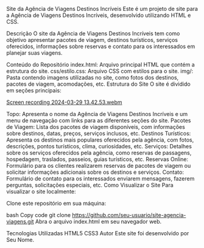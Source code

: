Site da Agência de Viagens Destinos Incríveis
Este é um projeto de site para a Agência de Viagens Destinos Incríveis, desenvolvido utilizando HTML e CSS.

Descrição
O site da Agência de Viagens Destinos Incríveis tem como objetivo apresentar pacotes de viagem, destinos turísticos, serviços oferecidos, informações sobre reservas e contato para os interessados em planejar suas viagens.

Conteúdo do Repositório
index.html: Arquivo principal HTML que contém a estrutura do site.
css/estilo.css: Arquivo CSS com estilos para o site.
img/: Pasta contendo imagens utilizadas no site, como fotos dos destinos, pacotes de viagem, acomodações, etc.
Estrutura do Site
O site é dividido em seções principais:

[Screen recording 2024-03-29 13.42.53.webm](https://github.com/alinemello29/devmedia/assets/109696840/2cdfa1b1-be90-4092-a110-81013d772c5f)


Topo: Apresenta o nome da Agência de Viagens Destinos Incríveis e um menu de navegação com links para as diferentes seções do site.
Pacotes de Viagem: Lista dos pacotes de viagem disponíveis, com informações sobre destinos, datas, preços, serviços inclusos, etc.
Destinos Turísticos: Apresenta os destinos mais populares oferecidos pela agência, com fotos, descrições, pontos turísticos, clima, curiosidades, etc.
Serviços: Detalhes sobre os serviços oferecidos pela agência, como reservas de passagens, hospedagem, traslados, passeios, guias turísticos, etc.
Reservas Online: Formulário para os clientes realizarem reservas de pacotes de viagem ou solicitar informações adicionais sobre os destinos e serviços.
Contato: Formulário de contato para os interessados enviarem mensagens, fazerem perguntas, solicitações especiais, etc.
Como Visualizar o Site
Para visualizar o site localmente:

Clone este repositório em sua máquina:

bash
Copy code
git clone https://github.com/seu-usuario/site-agencia-viagens.git
Abra o arquivo index.html em seu navegador web.

Tecnologias Utilizadas
HTML5
CSS3
Autor
Este site foi desenvolvido por Seu Nome.